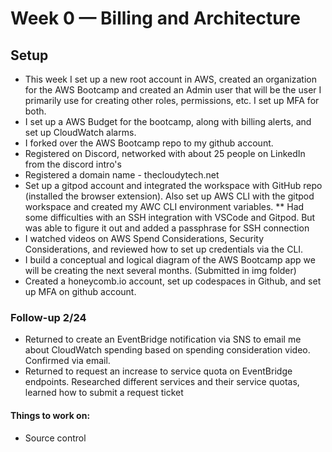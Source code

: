 # Week 0 — Billing and Architecture

## Setup
  - This week I set up a new root account in AWS, created an organization for the AWS Bootcamp and created an Admin user that will be the user I primarily use for creating other roles, permissions, etc. I set up MFA for both. 
  - I set up a AWS Budget for the bootcamp, along with billing alerts, and set up CloudWatch alarms. 
  - I forked over the AWS Bootcamp repo to my github account. 
  - Registered on Discord, networked with about 25 people on LinkedIn from the discord intro's
  - Registered a domain name - thecloudytech.net
  - Set up a gitpod account and integrated the workspace with GitHub repo (installed the browser extension). Also set up AWS CLI with the gitpod workspace and created my AWC CLI environment variables. 
    ** Had some difficulties with an SSH integration with VSCode and Gitpod.  But was able to figure it out and added a passphrase for SSH connection
  - I watched videos on AWS Spend Considerations, Security Considerations, and reviewed how to set up credentials via the CLI. 
  - I build a conceptual and logical diagram of the AWS Bootcamp app we will be creating the next several months. (Submitted in img folder)
  - Created a honeycomb.io account, set up codespaces in Github, and set up MFA on github account. 

  ### Follow-up 2/24
  - Returned to create an EventBridge notification via SNS to email me about CloudWatch spending based on spending consideration video. Confirmed via email. 
  - Returned to request an increase to service quota on EventBridge endpoints.  Researched different services and their service quotas, learned how to submit a request ticket

 #### Things to work on:
  - Source control 